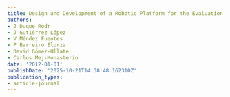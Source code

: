 ```yaml
---
title: Design and Development of a Robotic Platform for the Evaluation of Search Algorithms.
authors:
- J Duque Rodr
- J Gutiérrez López
- V Méndez Fuentes
- P Barreiro Elorza
- David Gómez-Ullate
- Carlos Mej-Monasterio
date: '2012-01-01'
publishDate: '2025-10-21T14:38:48.162310Z'
publication_types:
- article-journal
---
```

